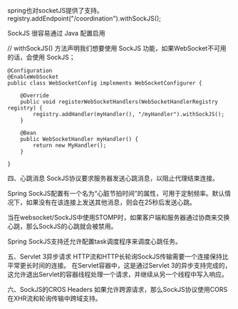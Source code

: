 

spring也对socketJS提供了支持。
registry.addEndpoint("/coordination").withSockJS();



SockJS 很容易通过 Java 配置启用


// withSockJS() 方法声明我们想要使用 SockJS 功能，如果WebSocket不可用的话，会使用 SockJS；  

```
@Configuration
@EnableWebSocket
public class WebSocketConfig implements WebSocketConfigurer {

    @Override
    public void registerWebSocketHandlers(WebSocketHandlerRegistry registry) {
        registry.addHandler(myHandler(), "/myHandler").withSockJS();
    }

    @Bean
    public WebSocketHandler myHandler() {
        return new MyHandler();
    }

}
```



四、心跳消息
SockJS协议要求服务器发送心跳消息，以阻止代理结束连接。

Spring SockJS配置有一个名为“心脏节拍时间”的属性，可用于定制频率。默认情况下，如果没有在该连接上发送其他消息，则会在25秒后发送心跳。

当在websocket/SockJS中使用STOMP时，如果客户端和服务器通过协商来交换心跳，那么SockJS的心跳就会被禁用。

Spring SockJS支持还允许配置task调度程序来调度心跳任务。



五、Servlet 3异步请求
HTTP流和HTTP长轮询SockJS传输需要一个连接保持比平常更长时间的连接。 
在Servlet容器中，这是通过Servlet 3的异步支持完成的，这允许退出Servlet的容器线程处理一个请求，并继续从另一个线程中写入响应。

六、SockJS的CROS Headers
如果允许跨源请求，那么SockJS协议使用CORS在XHR流和轮询传输中跨域支持。